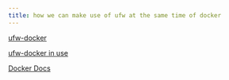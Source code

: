 ```yaml
---
title: how we can make use of ufw at the same time of docker
---
```


[ufw-docker](https://github.com/chaifeng/ufw-docker)

[ufw-docker in use](https://blog.jarrousse.org/2023/03/18/how-to-use-ufw-firewall-with-docker-containers/)

[Docker Docs](https://docs.docker.com/network/packet-filtering-firewalls/)
